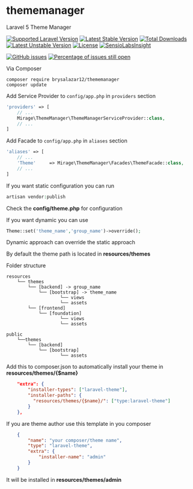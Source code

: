 # thememanager
Laravel 5 Theme Manager

[![Supported Laravel Version](https://img.shields.io/badge/Laravel-5.1.*|5.2.*-blue.svg)](#)
[![Latest Stable Version](https://poser.pugx.org/brysalazar12/thememanager/v/stable)](https://packagist.org/packages/brysalazar12/thememanager) [![Total Downloads](https://poser.pugx.org/brysalazar12/thememanager/downloads)](https://packagist.org/packages/brysalazar12/thememanager) [![Latest Unstable Version](https://poser.pugx.org/brysalazar12/thememanager/v/unstable)](https://packagist.org/packages/brysalazar12/thememanager) [![License](https://poser.pugx.org/brysalazar12/thememanager/license)](https://packagist.org/packages/brysalazar12/thememanager)
[![SensioLabsInsight](https://insight.sensiolabs.com/projects/fb9facad-f326-4101-9b18-27ddce03c115/small.png)](https://insight.sensiolabs.com/projects/fb9facad-f326-4101-9b18-27ddce03c115)

[![GitHub issues](https://img.shields.io/github/issues/brysalazar12/thememanager.svg)](https://github.com/brysalazar12/thememanager/issues)
[![Percentage of issues still open](http://isitmaintained.com/badge/open/brysalazar12/thememanager.svg)](http://isitmaintained.com/project/brysalazar12/thememanager "Percentage of issues still open")

Via Composer
```
composer require brysalazar12/thememanager
composer update
```

Add Service Provider to `config/app.php` in `providers` section
```php
'providers' => [
    // ...
    Mirage\ThemeManager\ThemeManagerServiceProvider::class,
    // ...
]
```

Add Facade to `config/app.php` in `aliases` section
```php
'aliases' => [
    // ...
    'Theme'		=> Mirage\ThemeManager\Facades\ThemeFacade::class,
    // ...
]
```

If you want static configuration you can run
```php
artisan vendor:publish
```
Check the **config/theme.php** for configuration

If you want dynamic you can use
```php
Theme::set('theme_name','group_name')->override();
```

Dynamic approach can override the static approach

By default the theme path is located in **resources/themes**

Folder structure
```
resources
	└── themes
		└── [backend] -> group_name
			└── [bootstrap] -> theme_name
					└── views
					└── assets
		└── [frontend]
			└── [foundation]
					└── views
					└── assets
			
public
	└──themes
		└── [backend]
			└── [bootstrap]
					└── assets
```			

Add this to composer.json to automatically install your theme in **resources/themes/{$name}**
```json
    "extra": {
		"installer-types": ["laravel-theme"],
		"installer-paths": {
		  "resources/themes/{$name}/": ["type:laravel-theme"]
		}
    },
```

If you are theme author use this template in you composer
```json
    {
    	"name": "your composer/theme name",
    	"type": "laravel-theme",
    	"extra": {
    		"installer-name": "admin"
    	}
    }
```
    
It will be installed in **resources/themes/admin**
